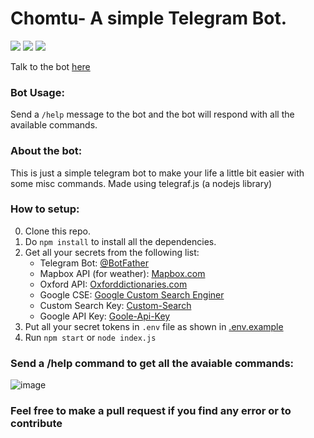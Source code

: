 # Chomtu- A simple Telegram Bot.

<img src="https://img.shields.io/static/v1?label=Telegram&message=Bot&color=blue"> <img src="https://img.shields.io/static/v1?message=Nodejs&color=green&label=Runtime"> <img src="https://img.shields.io/static/v1?message=>=4.0.3&color=orange&label=Telegraf.js">

Talk to the bot [here](t.me/ChomtuBot)

### Bot Usage:
Send a `/help` message to the bot and the bot will respond with all the available commands.

### About the bot:
This is just a simple telegram bot to make your life a little bit easier with some misc commands. Made using telegraf.js (a nodejs library) <br /> 

### How to setup:
0. Clone this repo.
1. Do `npm install` to install all the dependencies.
2. Get all your secrets from the following list:
	* Telegram Bot: [@BotFather](https://t.me/BotFather)
	* Mapbox API (for weather): [Mapbox.com](https://docs.mapbox.com/help/glossary/access-token/)
	* Oxford API: [Oxforddictionaries.com](https://developer.oxforddictionaries.com)
	* Google CSE: [Google Custom Search Enginer](https://support.google.com/programmable-search/answer/2649143?hl=en)
	* Custom Search Key: [Custom-Search](https://developers.google.com/custom-search/v1/introduction)
	* Google API Key: [Goole-Api-Key](https://developers.google.com/maps/documentation/javascript/get-api-key)
3. Put all your secret tokens in `.env` file as shown in [.env.example](https://github.com/arsen1c/chomtu-telegram-bot/blob/master/.env.example)
4. Run `npm start` or `node index.js`

### Send a /help command to get all the avaiable commands:
![image](https://user-images.githubusercontent.com/46086050/113854288-59225480-97bc-11eb-85d7-b91b2d04689a.png)
<br>
### Feel free to make a pull request if you find any error or to contribute
